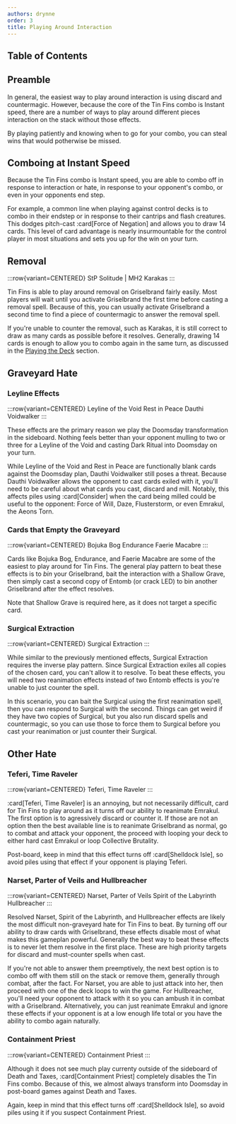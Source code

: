 ```yaml
---
authors: drynne
order: 3
title: Playing Around Interaction
---
```


## Table of Contents

## Preamble

In general, the easiest way to play around interaction is using discard and
countermagic. However, because the core of the Tin Fins combo is Instant speed,
there are a number of ways to play around different pieces interaction on the
stack without those effects.

By playing patiently and knowing when to go for your combo, you can steal wins
that would potherwise be missed.

## Comboing at Instant Speed

Because the Tin Fins combo is Instant speed, you are able to combo off in
response to interaction or hate, in response to your opponent's combo, or even
in your opponents end step.

For example, a common line when playing against control decks is to combo in
their endstep or in response to their cantrips and flash creatures. This dodges
pitch-cast :card[Force of Negation] and allows you to draw 14 cards. This level
of card advantage is nearly insurmountable for the control player in most
situations and sets you up for the win on your turn.

## Removal

:::row{variant=CENTERED}
StP
Solitude | MH2
Karakas
:::

Tin Fins is able to play around removal on Griselbrand fairly easily. Most
players will wait until you activate Griselbrand the first time before casting a
removal spell. Because of this, you can usually activate Griselbrand a second
time to find a piece of countermagic to answer the removal spell.

If you're unable to counter the removal, such as Karakas, it is still correct to
draw as many cards as possible before it resolves. Generally, drawing 14 cards
is enough to allow you to combo again in the same turn, as discussed in the
[Playing the Deck](/entombsday/gameplay) section.

## Graveyard Hate

### Leyline Effects

:::row{variant=CENTERED}
Leyline of the Void
Rest in Peace
Dauthi Voidwalker
:::

These effects are the primary reason we play the Doomsday transformation in the
sideboard. Nothing feels better than your opponent mulling to two or three for a
Leyline of the Void and casting Dark Ritual into Doomsday on your turn.

While Leyline of the Void and Rest in Peace are functionally blank cards against
the Doomsday plan, Dauthi Voidwalker still poses a threat. Because Dauthi
Voidwalker allows the opponent to cast cards exiled with it, you'll need to be
careful about what cards you cast, discard and mill. Notably, this affects piles
using :card[Consider] when the card being milled could be useful to the
opponent: Force of Will, Daze, Flusterstorm, or even Emrakul, the Aeons Torn.

### Cards that Empty the Graveyard

:::row{variant=CENTERED}
Bojuka Bog
Endurance
Faerie Macabre
:::

Cards like Bojuka Bog, Endurance, and Faerie Macabre are some of the easiest to
play around for Tin Fins. The general play pattern to beat these effects is to
_bin_ your Griselbrand, bait the interaction with a Shallow Grave, then simply
cast a second copy of Entomb (or crack LED) to bin another Griselbrand after the
effect resolves.

Note that Shallow Grave is required here, as it does not target a specific card.

### Surgical Extraction

:::row{variant=CENTERED}
Surgical Extraction
:::

While similar to the previously mentioned effects, Surgical Extraction requires
the inverse play pattern. Since Surgical Extraction exiles all copies of the
chosen card, you can't allow it to resolve. To beat these effects, you will need
two reanimation effects instead of two Entomb effects is you're unable to just
counter the spell.

In this scenario, you can bait the Surgical using the first reanimation spell,
then you can respond to Surgical with the second. Things can get weird if they
have two copies of Surgical, but you also run discard spells and countermagic,
so you can use those to force them to Surgical before you cast your reanimation
or just counter their Surgical.

## Other Hate

### Teferi, Time Raveler

:::row{variant=CENTERED}
Teferi, Time Raveler
:::

:card[Teferi, Time Raveler] is an annoying, but not necessarily difficult, card
for Tin Fins to play around as it turns off our ability to reanimate Emrakul.
The first option is to agressively discard or counter it. If those are not an
option then the best available line is to reanimate Griselbrand as normal, go to
combat and attack your opponent, the proceed with looping your deck to either
hard cast Emrakul or loop Collective Brutality.

Post-board, keep in mind that this effect turns off :card[Shelldock Isle], so
avoid piles using that effect if your opponent is playing Teferi.

### Narset, Parter of Veils and Hullbreacher

:::row{variant=CENTERED}
Narset, Parter of Veils
Spirit of the Labyrinth
Hullbreacher
:::

Resolved Narset, Spirit of the Labyrinth, and Hullbreacher effects are likely
the most difficult non-graveyard hate for Tin Fins to beat. By turning off our
ability to draw cards with Griselbrand, these effects disable most of what makes
this gameplan powerful. Generally the best way to beat these effects is to never
let them resolve in the first place. These are high priority targets for discard
and must-counter spells when cast.

If you're not able to answer them preemptively, the next best option is to combo
off with them still on the stack or remove them, generally through combat, after
the fact. For Narset, you are able to just attack into her, then proceed with
one of the deck loops to win the game. For Hullbreacher, you'll need your
opponent to attack with it so you can ambush it in combat with a Griselbrand.
Alternatively, you can just reanimate Emrakul and ignore these effects if your
opponent is at a low enough life total or you have the ability to combo again
naturally.

### Containment Priest

:::row{variant=CENTERED}
Containment Priest
:::

Although it does not see much play currenty outside of the sideboard of Death
and Taxes, :card[Containment Priest] completely disables the Tin Fins combo.
Because of this, we almost always transform into Doomsday in post-board games
against Death and Taxes.

Again, keep in mind that this effect turns off :card[Shelldock Isle], so avoid
piles using it if you suspect Containment Priest.
